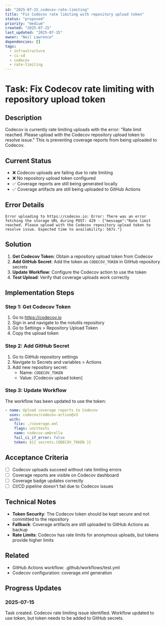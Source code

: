 ```yaml
---
id: "2025-07-15_codecov-rate-limiting"
title: "Fix Codecov rate limiting with repository upload token"
status: "proposed"
priority: "medium"
created: "2025-07-15"
last_updated: "2025-07-15"
owner: "Neil Lawrence"
dependencies: []
tags:
  - infrastructure
  - ci-cd
  - codecov
  - rate-limiting
---
```


# Task: Fix Codecov rate limiting with repository upload token

## Description

Codecov is currently rate limiting uploads with the error: "Rate limit reached. Please upload with the Codecov repository upload token to resolve issue." This is preventing coverage reports from being uploaded to Codecov.

## Current Status

- ❌ Codecov uploads are failing due to rate limiting
- ❌ No repository upload token configured
- ✅ Coverage reports are still being generated locally
- ✅ Coverage artifacts are still being uploaded to GitHub Actions

## Error Details

```
Error uploading to https://codecov.io: Error: There was an error fetching the storage URL during POST: 429 - {"message":"Rate limit reached. Please upload with the Codecov repository upload token to resolve issue. Expected time to availability: 567s."}
```

## Solution

1. **Get Codecov Token**: Obtain a repository upload token from Codecov
2. **Add GitHub Secret**: Add the token as `CODECOV_TOKEN` in GitHub repository secrets
3. **Update Workflow**: Configure the Codecov action to use the token
4. **Test Upload**: Verify that coverage uploads work correctly

## Implementation Steps

### Step 1: Get Codecov Token
1. Go to https://codecov.io
2. Sign in and navigate to the notutils repository
3. Go to Settings > Repository Upload Token
4. Copy the upload token

### Step 2: Add GitHub Secret
1. Go to GitHub repository settings
2. Navigate to Secrets and variables > Actions
3. Add new repository secret:
   - Name: `CODECOV_TOKEN`
   - Value: [Codecov upload token]

### Step 3: Update Workflow
The workflow has been updated to use the token:
```yaml
- name: Upload coverage reports to Codecov
  uses: codecov/codecov-action@v3
  with:
    file: ./coverage.xml
    flags: unittests
    name: codecov-umbrella
    fail_ci_if_error: false
    token: ${{ secrets.CODECOV_TOKEN }}
```

## Acceptance Criteria

- [ ] Codecov uploads succeed without rate limiting errors
- [ ] Coverage reports are visible on Codecov dashboard
- [ ] Coverage badge updates correctly
- [ ] CI/CD pipeline doesn't fail due to Codecov issues

## Technical Notes

- **Token Security**: The Codecov token should be kept secure and not committed to the repository
- **Fallback**: Coverage artifacts are still uploaded to GitHub Actions as backup
- **Rate Limits**: Codecov has rate limits for anonymous uploads, but tokens provide higher limits

## Related

- GitHub Actions workflow: .github/workflows/test.yml
- Codecov configuration: coverage.xml generation

## Progress Updates

### 2025-07-15
Task created. Codecov rate limiting issue identified. Workflow updated to use token, but token needs to be added to GitHub secrets. 